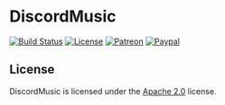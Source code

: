 # DiscordMusic

[![Build Status](https://api.travis-ci.com/LXGaming/DiscordMusic.svg?branch=master)](https://travis-ci.com/LXGaming/DiscordMusic)
[![License](https://lxgaming.github.io/badges/License-Apache%202.0-blue.svg)](https://www.apache.org/licenses/LICENSE-2.0)
[![Patreon](https://lxgaming.github.io/badges/Patreon-donate-yellow.svg)](https://www.patreon.com/lxgaming)
[![Paypal](https://lxgaming.github.io/badges/Paypal-donate-yellow.svg)](https://www.paypal.com/cgi-bin/webscr?cmd=_s-xclick&hosted_button_id=CZUUA6LE7YS44&item_name=DiscordMusic+(from+GitHub.com))

## License
DiscordMusic is licensed under the [Apache 2.0](https://www.apache.org/licenses/LICENSE-2.0) license.